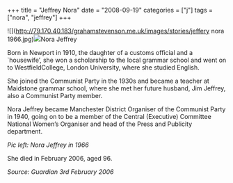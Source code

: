 +++
title = "Jeffrey Nora"
date = "2008-09-19"
categories = ["j"]
tags = ["nora", "jeffrey"]
+++

![](http://79.170.40.183/grahamstevenson.me.uk/images/stories/jeffery nora 1966.jpg)![](https://grahamstevenson.me.uk/wp-content/uploads/2008/09/jeffery-nora.jpg)Nora Jeffrey

Born in Newport in 1910, the daughter of a customs official and a \`housewife’, she won a scholarship to the local grammar school and went on to WestfieldCollege, London University, where she studied English.

She joined the Communist Party in the 1930s and became a teacher at Maidstone grammar school, where she met her future husband, Jim Jeffrey, also a Communist Party member. 

Nora Jeffrey became Manchester District Organiser of the Communist Party in 1940, going on to be a member of the Central (Executive) Committee National Women’s Organiser and head of the Press and Publicity department.

_Pic left: Nora Jeffrey in 1966_

She died in February 2006, aged 96.

_Source: Guardian 3rd February 2006_
